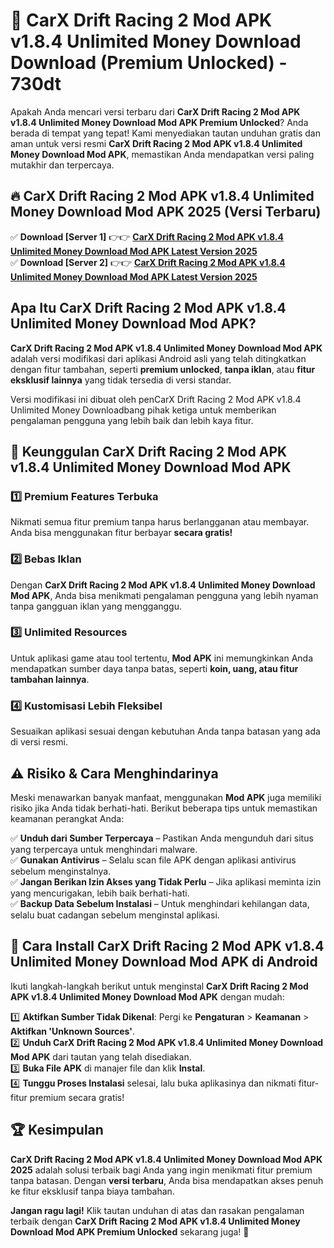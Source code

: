 # 🎯 CarX Drift Racing 2 Mod APK v1.8.4 Unlimited Money Download  Download (Premium Unlocked) -  730dt

Apakah Anda mencari versi terbaru dari **CarX Drift Racing 2 Mod APK v1.8.4 Unlimited Money Download Mod APK Premium Unlocked**? Anda berada di tempat yang tepat! Kami menyediakan tautan unduhan gratis dan aman untuk versi resmi **CarX Drift Racing 2 Mod APK v1.8.4 Unlimited Money Download Mod APK**, memastikan Anda mendapatkan versi paling mutakhir dan terpercaya.

## 🔥 CarX Drift Racing 2 Mod APK v1.8.4 Unlimited Money Download Mod APK 2025 (Versi Terbaru)

✅ **Download [Server 1]** 👉👉 [**CarX Drift Racing 2 Mod APK v1.8.4 Unlimited Money Download Mod APK Latest Version 2025**](https://momento.my/?title=CarX_Drift_Racing_2_Mod_APK_v1.8.4_Unlimited_Money_Download)  
✅ **Download [Server 2]** 👉👉 [**CarX Drift Racing 2 Mod APK v1.8.4 Unlimited Money Download Mod APK Latest Version 2025**](https://momento.my/?title=CarX_Drift_Racing_2_Mod_APK_v1.8.4_Unlimited_Money_Download)  

## Apa Itu CarX Drift Racing 2 Mod APK v1.8.4 Unlimited Money Download Mod APK?

**CarX Drift Racing 2 Mod APK v1.8.4 Unlimited Money Download Mod APK** adalah versi modifikasi dari aplikasi Android asli yang telah ditingkatkan dengan fitur tambahan, seperti **premium unlocked**, **tanpa iklan**, atau **fitur eksklusif lainnya** yang tidak tersedia di versi standar.

Versi modifikasi ini dibuat oleh penCarX Drift Racing 2 Mod APK v1.8.4 Unlimited Money Downloadbang pihak ketiga untuk memberikan pengalaman pengguna yang lebih baik dan lebih kaya fitur.

## 🎯 Keunggulan CarX Drift Racing 2 Mod APK v1.8.4 Unlimited Money Download Mod APK

### 1️⃣ Premium Features Terbuka
Nikmati semua fitur premium tanpa harus berlangganan atau membayar. Anda bisa menggunakan fitur berbayar **secara gratis!**

### 2️⃣ Bebas Iklan
Dengan **CarX Drift Racing 2 Mod APK v1.8.4 Unlimited Money Download Mod APK**, Anda bisa menikmati pengalaman pengguna yang lebih nyaman tanpa gangguan iklan yang mengganggu.

### 3️⃣ Unlimited Resources
Untuk aplikasi game atau tool tertentu, **Mod APK** ini memungkinkan Anda mendapatkan sumber daya tanpa batas, seperti **koin, uang, atau fitur tambahan lainnya**.

### 4️⃣ Kustomisasi Lebih Fleksibel
Sesuaikan aplikasi sesuai dengan kebutuhan Anda tanpa batasan yang ada di versi resmi.

## ⚠️ Risiko & Cara Menghindarinya

Meski menawarkan banyak manfaat, menggunakan **Mod APK** juga memiliki risiko jika Anda tidak berhati-hati. Berikut beberapa tips untuk memastikan keamanan perangkat Anda:

✅ **Unduh dari Sumber Terpercaya** – Pastikan Anda mengunduh dari situs yang terpercaya untuk menghindari malware.  
✅ **Gunakan Antivirus** – Selalu scan file APK dengan aplikasi antivirus sebelum menginstalnya.  
✅ **Jangan Berikan Izin Akses yang Tidak Perlu** – Jika aplikasi meminta izin yang mencurigakan, lebih baik berhati-hati.  
✅ **Backup Data Sebelum Instalasi** – Untuk menghindari kehilangan data, selalu buat cadangan sebelum menginstal aplikasi.

## 📌 Cara Install CarX Drift Racing 2 Mod APK v1.8.4 Unlimited Money Download Mod APK di Android

Ikuti langkah-langkah berikut untuk menginstal **CarX Drift Racing 2 Mod APK v1.8.4 Unlimited Money Download Mod APK** dengan mudah:

1️⃣ **Aktifkan Sumber Tidak Dikenal**: Pergi ke **Pengaturan** > **Keamanan** > **Aktifkan 'Unknown Sources'**.  
2️⃣ **Unduh CarX Drift Racing 2 Mod APK v1.8.4 Unlimited Money Download Mod APK** dari tautan yang telah disediakan.  
3️⃣ **Buka File APK** di manajer file dan klik **Instal**.  
4️⃣ **Tunggu Proses Instalasi** selesai, lalu buka aplikasinya dan nikmati fitur-fitur premium secara gratis!

## 🏆 Kesimpulan

**CarX Drift Racing 2 Mod APK v1.8.4 Unlimited Money Download Mod APK 2025** adalah solusi terbaik bagi Anda yang ingin menikmati fitur premium tanpa batasan. Dengan **versi terbaru**, Anda bisa mendapatkan akses penuh ke fitur eksklusif tanpa biaya tambahan.

**Jangan ragu lagi!** Klik tautan unduhan di atas dan rasakan pengalaman terbaik dengan **CarX Drift Racing 2 Mod APK v1.8.4 Unlimited Money Download Mod APK Premium Unlocked** sekarang juga! 🚀
